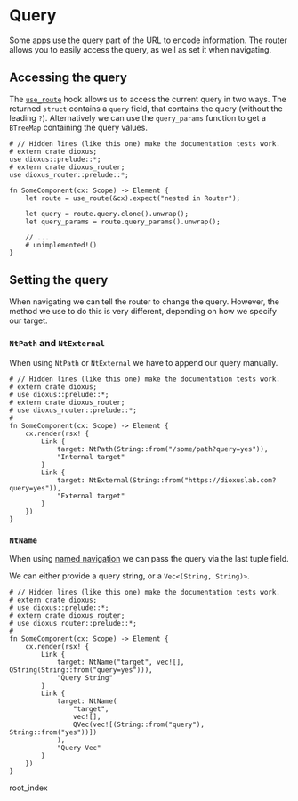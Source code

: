 # Query

Some apps use the query part of the URL to encode information. The router allows
you to easily access the query, as well as set it when navigating.

## Accessing the query
The [`use_route`] hook allows us to access the current query in two ways. The
returned `struct` contains a `query` field, that contains the query (without the
leading `?`). Alternatively we can use the `query_params` function to get a
`BTreeMap` containing the query values.

```rust,no_run
# // Hidden lines (like this one) make the documentation tests work.
# extern crate dioxus;
use dioxus::prelude::*;
# extern crate dioxus_router;
use dioxus_router::prelude::*;

fn SomeComponent(cx: Scope) -> Element {
    let route = use_route(&cx).expect("nested in Router");

    let query = route.query.clone().unwrap();
    let query_params = route.query_params().unwrap();

    // ...
    # unimplemented!()
}
```

## Setting the query
When navigating we can tell the router to change the query. However, the method
we use to do this is very different, depending on how we specify our target.

### `NtPath` and `NtExternal`
When using `NtPath` or `NtExternal` we have to append our query manually.

```rust,no_run
# // Hidden lines (like this one) make the documentation tests work.
# extern crate dioxus;
# use dioxus::prelude::*;
# extern crate dioxus_router;
# use dioxus_router::prelude::*;
#
fn SomeComponent(cx: Scope) -> Element {
    cx.render(rsx! {
        Link {
            target: NtPath(String::from("/some/path?query=yes")),
            "Internal target"
        }
        Link {
            target: NtExternal(String::from("https://dioxuslab.com?query=yes")),
            "External target"
        }
    })
}
```

### `NtName`
When using [named navigation](./navigation/name.md) we can pass the query via
the last tuple field.

We can either provide a query string, or a `Vec<(String, String)>`.

```rust,no_run
# // Hidden lines (like this one) make the documentation tests work.
# extern crate dioxus;
# use dioxus::prelude::*;
# extern crate dioxus_router;
# use dioxus_router::prelude::*;
#
fn SomeComponent(cx: Scope) -> Element {
    cx.render(rsx! {
        Link {
            target: NtName("target", vec![], QString(String::from("query=yes"))),
            "Query String"
        }
        Link {
            target: NtName(
                "target",
                vec![],
                QVec(vec![(String::from("query"), String::from("yes"))])
            ),
            "Query Vec"
        }
    })
}
```

[`use_route`]: https://docs.rs/dioxus-router/latest/dioxus_router/hooks/fn.use_route.html
root_index
